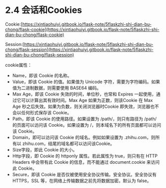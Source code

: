 # 2.4 会话和Cookies

Cookie:[https://xintiaohuiyi.gitbook.io/flask-note/5flaskzhi-shi-dian-bu-chong/flask-cookie](https://xintiaohuiyi.gitbook.io/flask-note/5flaskzhi-shi-dian-bu-chong/flask-cookie)

Session:[https://xintiaohuiyi.gitbook.io/flask-note/5flaskzhi-shi-dian-bu-chong/flask-session](https://xintiaohuiyi.gitbook.io/flask-note/5flaskzhi-shi-dian-bu-chong/flask-session)

cookie属性：

* Name，即该 Cookie 的名称。
* Value，即该 Cookie 的值。如果值为 Unicode 字符，需要为字符编码。如果值为二进制数据，则需要使用 BASE64 编码。
* Max Age，即该 Cookie 失效的时间，单位秒，也常和 Expires 一起使用，通过它可以计算出其有效时间。Max Age 如果为正数，则该Cookie 在 Max Age 秒之后失效。如果为负数，则关闭浏览器时Cookie 即失效，浏览器也不会以任何形式保存该 Cookie。
* Path，即该 Cookie 的使用路径。如果设置为 /path/，则只有路径为 /path/ 的页面可以访问该 Cookie。如果设置为 /，则本域名下的所有页面都可以访问该 Cookie。
* Domain，即可以访问该 Cookie 的域名。例如如果设置为 .zhihu.com，则所有以 zhihu.com，结尾的域名都可以访问该Cookie。
* Size字段，即此 Cookie 的大小。
* Http字段，即 Cookie 的 httponly 属性。若此属性为 true，则只有在 HTTP Headers 中会带有此 Cookie 的信息，而不能通过 document.cookie 来访问此 Cookie。
* Secure，即该 Cookie 是否仅被使用安全协议传输。安全协议。安全协议有 HTTPS，SSL 等，在网络上传输数据之前先将数据加密。默认为 false。

